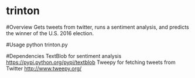 # trinton
#Overview
Gets tweets from twitter, runs a sentiment analysis, and predicts the winner of the U.S. 2016 election.

#Usage
python trinton.py

#Dependencies
TextBlob for sentiment analysis https://pypi.python.org/pypi/textblob
Tweepy for fetching tweets from Twitter http://www.tweepy.org/
